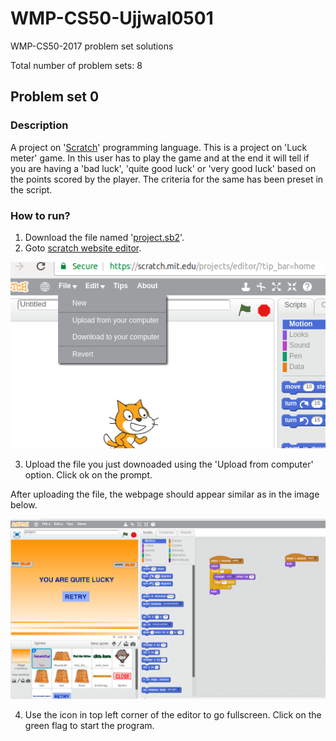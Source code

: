 # WMP-CS50-Ujjwal0501
WMP-CS50-2017 problem set solutions

Total number of problem sets: 8

## Problem set 0
  ### Description
  A project on '[Scratch](https://scratch.mit.edu/about)' programming language.
  This is a project on 'Luck meter' game. In this user has to play the game and at the end it will tell if you are having a 'bad luck', 'quite good luck' or 'very good luck' based on the points scored by the player.  The criteria for the same has been preset in the script.

  ### How to run?
  1. Download the file named '[project.sb2](pset0/project.sb2)'.
  2. Goto [scratch website editor](https://scratch.mit.edu/projects/editor/?tip_bar=home).

  ![Scratch online editor](scratch.png)

  3. Upload the file you just downoaded using the 'Upload from computer' option. Click ok on the prompt.

  After uploading the file, the webpage should appear similar as in the image below.
  
  ![Project file uploaded](loaded.png)

  4. Use the icon in top left corner of the editor to go fullscreen. Click on the green flag to start the program.
  
